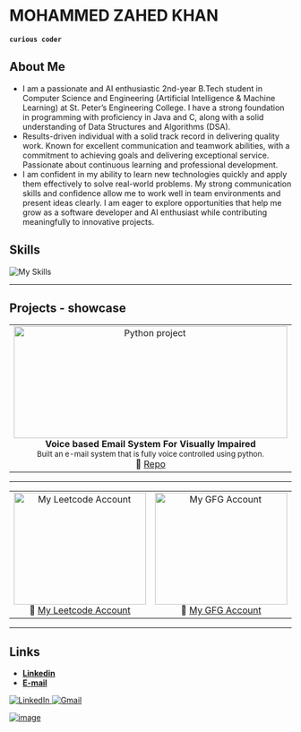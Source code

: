 <!--
Credits and references used in this README:

1) Layout ideas and section inspiration:
   https://github.com/abhisheknaiidu/awesome-github-profile-readme?tab=readme-ov-file#descriptive-

2) Skill icons (SVG badges):
   https://github.com/tandpfun/skill-icons?tab=readme-ov-file#icons-list

3) GitHub stats card:
   https://github.com/anuraghazra/github-readme-stats
-->

# MOHAMMED ZAHED KHAN
**`curious coder`** 

## About Me
- I am a passionate and AI enthusiastic 2nd-year B.Tech student in Computer Science and Engineering (Artificial Intelligence & Machine Learning) at St. Peter’s Engineering College. I have a strong foundation in programming with proficiency in Java and C, along with a solid understanding of Data Structures and Algorithms (DSA).
- Results-driven individual with a solid track record in delivering quality work. Known for excellent communication and teamwork abilities, with a commitment to achieving goals and delivering exceptional service. Passionate about continuous learning and professional development.
- I am confident in my ability to learn new technologies quickly and apply them effectively to solve real-world problems. My strong communication skills and confidence allow me to work well in team environments and present ideas clearly. I am eager to explore opportunities that help me grow as a software developer and AI enthusiast while contributing meaningfully to innovative projects.


## Skills
<!-- Skill icons provided by skill-icons. Full icon list and names:
     https://github.com/tandpfun/skill-icons?tab=readme-ov-file#icons-list -->
![My Skills](https://skillicons.dev/icons?i=c,git,github,java,python)


---

## Projects - showcase

<table>
  <tr>
    <td align="center" width="33%">
      <a href="https://github.com/MOHAMMED-ZAHED-KHAN/MINI-PROJECT">
        <img src="https://foundersguide.com/wp-content/uploads/2020/02/voicemail.jpg"
             alt="Python project"
             style="width:100%; height:200px; object-fit:cover;"/>
      </a>
      <br/>
      <b>Voice based Email System For Visually Impaired</b><br/>
      <sub>Built an e-mail system that is fully voice controlled using python.</sub><br/>
      🔗 <a href="https://github.com/MOHAMMED-ZAHED-KHAN/MINI-PROJECT.git">Repo</a>
      <!-- <!-- <br/> -->
      <!-- <sub>Tags: AI, LLMs, Prompt Engineering</sub> --> 
    <!-- </td>
    <td align="center" width="33%">
      <a href="https://github.com/MOHAMMED-ZAHED-KHAN/PROJECTS-IN-JAVA">
        <img src="https://tse4.mm.bing.net/th/id/OIP.HUbDfqFi73ejzqx5eg1sOQHaEK?rs=1&pid=ImgDetMain&o=7&rm=3"
             alt="JAVA Projects"
             style="width:100%; height:200px; object-fit:cover;"/>
      </a>
      <br/>
      <b>Java projects</b><br/>
      <!-- <sub>Automated deployment of a web app using GitHub Actions and AWS ECS.</sub><br/> -->
      <!-- 🔗 <a href="https://github.com/MOHAMMED-ZAHED-KHAN/PROJECTS-IN-JAVA.git">Repo</a>
      <br/>
      <!-- <sub>Tags: DevOps, Docker, GitHub Actions</sub> --> 
    <!-- </td>
    <td align="center" width="33%">
      <a href="https://github.com/maximus-soares/Projects/blob/main/Networking/1%20Build%20a%20VPC.md">
        <img src="https://camo.githubusercontent.com/6b6af843159b1de02c9a7ae1908b05a29b1c2383077f1c3d38a08ac7889c81bd/687474703a2f2f6c6561726e2e6e657874776f726b2e6f72672f68617070795f6d61726f6f6e5f6a6f6c6c795f7265645f63757272616e742f75706c6f6164732f6177732d6e6574776f726b732d7670635f3266616366393237"
             alt="VPC Networking Project"
             style="width:100%; height:200px; object-fit:cover;"/> -->
      <!-- </a>
      <br/>
      <b>Secure AWS VPC</b><br/>
      <sub>Designed and deployed a custom VPC with public/private subnets and routing.</sub><br/>
      🔗 <a href="https://github.com/maximus-soares/Projects/blob/main/Networking/1%20Build%20a%20VPC.md">Repo</a>
      <br/>
      <sub>Tags: Networking, AWS, Security</sub> --> 
    </td>
  </tr>
</table>

---

<table>
  <tr>
    <td align="center" width="33%">
      <a href="https://leetcode.com/u/Mohammed_Zahed_Khan/">
        <img src="https://tse2.mm.bing.net/th/id/OIP.oWiIFkqOXUhNT0xcBbLBagHaHa?rs=1&pid=ImgDetMain&o=7&rm=3"
             alt="My Leetcode Account"
             style="width:100%; height:200px; object-fit:cover;"/>
      </a>
       <br/>
      🔗 <a href="https://leetcode.com/u/Mohammed_Zahed_Khan/">My Leetcode Account</a>
      <br/>
    </td>
    <td align="center" width="33%">
      <a href="https://www.geeksforgeeks.org/myCourses">
        <img src="https://th.bing.com/th/id/OIP.xezyt6e_XturY0EDlzhoSQHaFM?w=228&h=180&c=7&r=0&o=7&dpr=1.4&pid=1.7&rm=3"
             alt="My GFG Account"
             style="width:100%; height:200px; object-fit:cover;"/>
      </a>
       <br/>
      🔗 <a href="https://www.geeksforgeeks.org/myCourses">My GFG Account</a>
      <br/>
    </td>
  </tr>
</table>

---

## Links
<!-- Section layout inspired by Awesome GitHub Profile README "Descriptive" patterns:
     https://github.com/abhisheknaiidu/awesome-github-profile-readme?tab=readme-ov-file#descriptive- -->
- [**Linkedin**](https://www.linkedin.com/in/mohammed-zahed-khan-85a04a362)
- [**E-mail**](24bk1a66r0@stpetershyd.com)

<a href="https://www.linkedin.com/in/mohammed-zahed-khan-85a04a362/" target="blank">
  <img src="https://skillicons.dev/icons?i=linkedin" alt="LinkedIn"/>
   <img src="https://skillicons.dev/icons?i=gmail" alt="Gmail"/>
<!-- </a>
<a href="https://www.instagram.com/mmaximus.soares/" target="blank">
  <img src="https://skillicons.dev/icons?i=instagram" alt="Instagram" />
</a> -->

<!-- Optional: fun GIF. Consider replacing with contribution streak or removing for a tighter, more professional finish. -->
![image](https://media.giphy.com/media/v1.Y2lkPTc5MGI3NjExdXh2ZzdlYWZndHl2dWcyb2RveHlpYzhsand5YmRmaHRwdXhlcGZhZyZlcD12MV9naWZzX3RyZW5kaW5nJmN0PWc/l3q2wJsC23ikJg9xe/giphy.gif)
